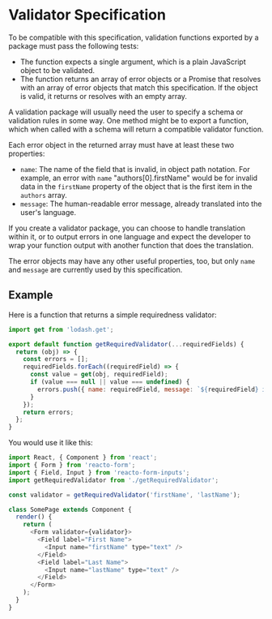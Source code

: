# Validator Specification

To be compatible with this specification, validation functions exported by a package must pass the following tests:

- The function expects a single argument, which is a plain JavaScript object to be validated.
- The function returns an array of error objects or a Promise that resolves with an array of error objects that match this specification. If the object is valid, it returns or resolves with an empty array.

A validation package will usually need the user to specify a schema or validation rules in some way. One method might be to export a function, which when called with a schema will return a compatible validator function.

Each error object in the returned array must have at least these two properties:

- `name`: The name of the field that is invalid, in object path notation. For example, an error with `name` "authors[0].firstName" would be for invalid data in the `firstName` property of the object that is the first item in the `authors` array.
- `message`: The human-readable error message, already translated into the user's language.

If you create a validator package, you can choose to handle translation within it, or to output errors in one language and expect the developer to wrap your function output with another function that does the translation.

The error objects may have any other useful properties, too, but only `name` and `message` are currently used by this specification.

## Example

Here is a function that returns a simple requiredness validator:

```js
import get from 'lodash.get';

export default function getRequiredValidator(...requiredFields) {
  return (obj) => {
    const errors = [];
    requiredFields.forEach((requiredField) => {
      const value = get(obj, requiredField);
      if (value === null || value === undefined) {
        errors.push({ name: requiredField, message: `${requiredField} is required` });
      }
    });
    return errors;
  };
}
```

You would use it like this:

```js
import React, { Component } from 'react';
import { Form } from 'reacto-form';
import { Field, Input } from 'reacto-form-inputs';
import getRequiredValidator from './getRequiredValidator';

const validator = getRequiredValidator('firstName', 'lastName');

class SomePage extends Component {
  render() {
    return (
      <Form validator={validator}>
        <Field label="First Name">
          <Input name="firstName" type="text" />
        </Field>
        <Field label="Last Name">
          <Input name="lastName" type="text" />
        </Field>
      </Form>
    );
  }
}
```
